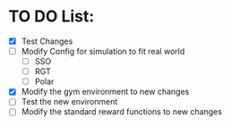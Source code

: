 # TO DO List:
- [x] Test Changes
- [ ] Modify Config for simulation to fit real world
  - [ ] SSO
  - [ ] RGT 
  - [ ] Polar
- [x] Modify the gym environment to new changes
- [ ] Test the new environment
- [ ] Modify the standard reward functions to new changes